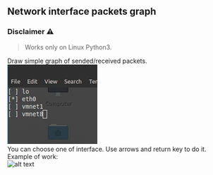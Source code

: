 ## Network interface packets graph
### Disclaimer ⚠️
> Works only on Linux Python3.  
  
Draw simple graph of sended/received packets.  
![alt text](https://github.com/GloryToMoon/iface_monitor/blob/assets/choose_iface.jpg)  
You can choose one of interface. Use arrows and return key to do it.  
Example of work:  
![alt text](https://github.com/GloryToMoon/iface_monitor/blob/assets/iface_example.gif)
